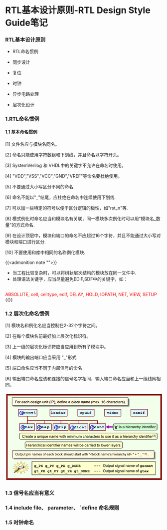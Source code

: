 # RTL基本设计原则-RTL Design Style Guide笔记


### RTL基本设计原则
* RTL命名惯例

* 同步设计

* 复位

* 时钟

* 异步电路处理

* 层次化设计

<!--more-->

### 1.RTL命名惯例

#### 1.1 基本命名惯例

[1] 文件名应与模块名同名。

[2] 命名只能使用字符数组和下划线，并且命名以字符开头。

[3] SystemVerilog 和 VHDL中的关键字不允许在命名时使用。

[4] "VDD","VSS","VCC","GND","VREF"等命名要杜绝使用。

[5] 不要通过大小写区分不同的命名.

[6] 命名不能以"_"结尾，应杜绝在命名中连续使用下划线.

[7] 可以加一些特定的符号以便于区分逻辑的极性，如"rst_n"等.

[8] 模式例化时命名应当和模块名有关联，同一模块多次例化时可以用"模块名_数量"的方式命名.

[9] 在设计顶层中，模块和端口的命名不应超过16个字符，并且不能通过大小写对模块和端口进行区分.

[10] 不要使用和库中相同的名称例化模块.

{{<admonition note "">}}
* 当工程比较复杂时，可以将树状层次结构的模块放在同一文件中.
* 处理语法关键字，应当尽量避免EDIF,SDF中的关键字，如：
<br>
    <font color=red>ABSOLUTE, cell, celltype, edif, DELAY, HOLD, IOPATH, NET, VIEW, SETUP</font>
{{</admonition>}}
<br>

### 1.2 层次化命名惯例

[1] 模块名和例化名应当控制在2-32个字符之间。

[2] 在每个模块名前最好加上层次化标识符。

[3] 上一级的层次化标识符应当应用到所有子模块中。

[4] 模块的输出端口应当采用 "<hierarchy identification character>_<xxxx>"形式

[5] 端口命名应当不同于内部信号的命名

[6] 输出端口命名应该和连接的信号名字相同，输入端口命名应当和上一级线网相同。

!["hierarchy_naming"](/images/RTL_DESIGN_STYLE/naming.png)

### 1.3 信号名应当有意义


### 1.4 include file、 parameter、 `define 命名规则


### 1.5 时钟命名



